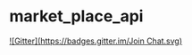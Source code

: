 # market_place_api
[![Gitter](https://badges.gitter.im/Join Chat.svg)](https://gitter.im/kurenn/market_place_api?utm_source=badge&utm_medium=badge&utm_campaign=pr-badge&utm_content=badge)